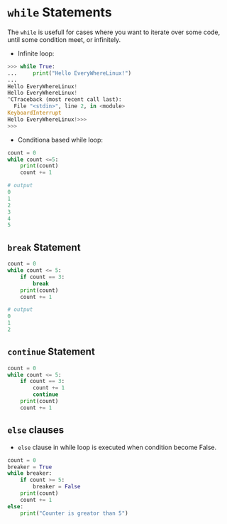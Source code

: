 # `while` Statements

The `while` is usefull for cases where you want to iterate over some code, until some condition meet, or infinitely.

- Infinite loop:

```python
>>> while True:
...     print("Hello EveryWhereLinux!")
... 
Hello EveryWhereLinux!
Hello EveryWhereLinux!
^CTraceback (most recent call last):
  File "<stdin>", line 2, in <module>
KeyboardInterrupt
Hello EveryWhereLinux!>>> 
>>> 
```

- Conditiona based while loop:

```python
count = 0
while count <=5:
    print(count)
    count += 1

# output
0
1
2
3
4
5
```

## `break` Statement

```python
count = 0
while count <= 5:
    if count == 3:
        break 
    print(count)
    count += 1

# output
0
1
2
```

## `continue` Statement

```python
count = 0
while count <= 5:
    if count == 3:
        count += 1
        continue
    print(count)
    count += 1
```


## `else` clauses

- `else` clause in while loop is executed when condition become False.

```python
count = 0
breaker = True
while breaker:
    if count >= 5:
        breaker = False
    print(count)
    count += 1
else:
    print("Counter is greator than 5")
```